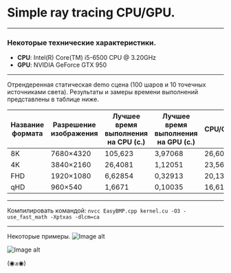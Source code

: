 <h1>Simple ray tracing CPU/GPU.</h1>

---
<h3>Некоторые технические характеристики.</h3>

- **CPU**: Intel(R) Core(TM) i5-6500 CPU @ 3.20GHz
- **GPU**: NVIDIA GeForce GTX 950

***
Отрендеренная статическая demo сцена (100 шаров и 10 точечных источниками света). Результаты и замеры времени выполнений представлены в таблице ниже.

Название формата | Разрешение изображения	|	Лучшее время выполнения на CPU (с.)	|	Лучшее время выполнения на GPU (с.)	|	CPU/GPU
---	| ---	|	---	|	---	|	---
8K | 7680×4320	|	105,623	|	3,97068	|	26,6007
4K | 3840×2160	|	26,4081	|	1,12051	|	23,5679
FHD | 1920×1080	|	6,62854	|	0,32913	|	20,1396
qHD | 960×540 | 1,6671 | 0,10035 | 16,6129

---
Компилировать командой:
`nvcc EasyBMP.cpp kernel.cu -O3 -use_fast_math -Xptxas -dlcm=ca`
***
Некоторые примеры.
![Image alt](https://github.com/JinRSA/CUDA/blob/master/Simple%20Ray%20Tracing/Images/Demo%20sample%201.jpg)

![Image alt](https://github.com/JinRSA/CUDA/blob/master/Simple%20Ray%20Tracing/Images/Randome%20sample%200.jpg)

(◉ܫ◉)
